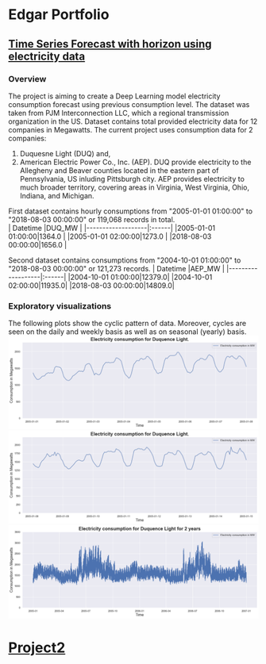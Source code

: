 # Edgar Portfolio


## [Time Series Forecast with horizon using electricity data](https://github.com/edgarkhachatryan/ExampleProjects/tree/master/ElectricityForecastWithTimeHorizon)

### Overview
The project is aiming to create a Deep Learning model electricity consumption forecast using previous consumption level. The dataset was taken from PJM Interconnection LLC, which a regional transmission organization in the US. Dataset contains total provided electricity data for 12 companies in Megawatts. The current project uses consumption data for 2 companies:
1. Duquesne Light (DUQ) and,
2. American Electric Power Co., Inc. (AEP).
DUQ provide electricity to the Allegheny and Beaver counties located in the eastern part of Pennsylvania, US inluding Pittsburgh city. AEP provides electricity to much broader territory, covering areas in Virginia, West Virginia, Ohio, Indiana, and Michigan.

First dataset contains hourly consumptions from "2005-01-01 01:00:00" to "2018-08-03 00:00:00" or 119,068 records in total.  
|     Datetime      |DUQ_MW |
|-------------------|:------|
|2005-01-01 01:00:00|1364.0 |
|2005-01-01 02:00:00|1273.0 |
|2018-08-03 00:00:00|1656.0 |
 
Second dataset contains consumptions from "2004-10-01 01:00:00" to "2018-08-03 00:00:00" or 121,273  records.
|     Datetime      |AEP_MW |
|-------------------|:------|
|2004-10-01 01:00:00|12379.0|
|2004-10-01 02:00:00|11935.0|
|2018-08-03 00:00:00|14809.0|

### Exploratory visualizations
The following plots show the cyclic pattern of data. Moreover, cycles are seen on the daily and weekly basis as well as on seasonal (yearly) basis.
![Duquesne Light Electricity consumption 1st week.](/images/DUQ_cons1.png)
![Duquesne Light Electricity consumption 2nd week.](/images/DUQ_cons2.png)
![Duquesne Light Electricity consumption for 2 years.](/images/DUQ_cons3.png)


# [Project2]()
